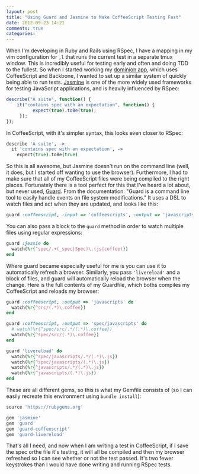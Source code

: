 ```yaml
---
layout: post
title: "Using Guard and Jasmine to Make CoffeeScript Testing Fast"
date: 2012-09-23 14:21
comments: true
categories: 
---
```


When I'm developing in Ruby and Rails using RSpec, I have a mapping in my vim
configuration for `,l` that runs the current test in a separate tmux window.
This is incredibly useful for testing early and often and doing TDD to the
fullest. So when I started working my [dominion
app](http://github.com/griffindy/dominion), which uses CoffeeScript and
Backbone, I wanted to set up a similar system of quickly being able to run tests.
[Jasmine](http://pivotal.github.com/jasmine/) is one of the more widely used
frameworks for testing JavaScript applications, and is heavily influenced by
RSpec:

```javascript
describe("A suite", function() {
    it("contains spec with an expectation", function() {
          expect(true).toBe(true);
     });
});
```

In CoffeeScript, with it's simpler syntax, this looks even closer to RSpec:

```coffeescript
describe 'A suite', ->
  it 'contains spec with an expectation', ->
    expect(true).toBe(true)
```

So this is all awesome, but Jasmine doesn't run on the command line (well, it
does, but I started off wanting to use the browser). Furthermore, I had to make
sure that all of my CoffeeScript files were being compiled to the right places.
Fortunately there is a tool perfect for this that I've heard a lot about, but
never used, [Guard](https://github.com/guard/guard). From the documentation:
"Guard is a command line tool to easily handle events on file system
modifications." It uses a DSL to watch files and act when they are updated, and
looks like this:

```ruby
guard :coffeescript, :input => 'coffeescripts', :output => 'javascripts'
```

You can also pass a block to the `guard` method in order to watch multiple files
using regular expressions:

```ruby
guard :jessie do
  watch(%r{^spec/.+(_spec|Spec)\.(js|coffee)})
end
```

Where guard became especially useful for me is you can use it to automatically
refresh a browser. Similarly, you pass `'livereload'` and a block of files, and
guard will automatically reload the browser when the change. Here is the full
contents of my Guardfile, which boths compiles my CoffeeScript and reloads my
browser:

```ruby
guard :coffeescript, :output => 'javascripts' do
  watch(%r{^src/(.*)\.coffee})
end

guard :coffeescript, :output => 'spec/javascripts' do
  # watch(%r{^spec/src/.*/(.*)\.coffee})
  watch(%r{^spec/src/(.*)\.coffee})
end

guard 'livereload' do
  watch(%r{^spec/javascripts/.*/(.*)\.js})
  watch(%r{^spec/javascripts/(.*)\.js})
  watch(%r{^javascripts/.*/(.*)\.js})
  watch(%r{^javascripts/(.*)\.js})
end
```

These are all different gems, so this is what my Gemfile consists of (so I can
easily recreate this environment using `bundle install`):

```ruby
source 'https://rubygems.org'

gem 'jasmine'
gem 'guard'
gem 'guard-coffeescript'
gem 'guard-livereload'
```

That's all I need, and now when I am writing a test in CoffeeScript, if I save
the spec orthe file it's testing, it will all be compiled and then my browser
refreshed so I can see whether or not the test passed. It's two fewer keystrokes
than I would have done writing and running RSpec tests.
